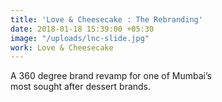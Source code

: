 ```yaml
---
title: 'Love & Cheesecake : The Rebranding'
date: 2018-01-18 15:39:00 +05:30
image: "/uploads/lnc-slide.jpg"
work: Love & Cheesecake
---
```


A 360 degree brand revamp for one of Mumbai’s<br>most sought after dessert brands.
